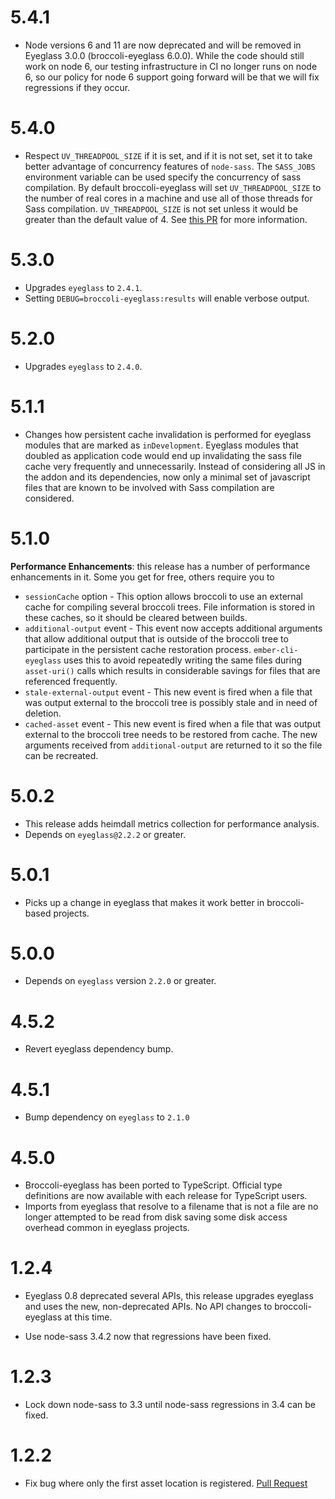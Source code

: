 # 5.4.1

* Node versions 6 and 11 are now deprecated and will be removed in
  Eyeglass 3.0.0 (broccoli-eyeglass 6.0.0). While the code should still
  work on node 6, our testing infrastructure in CI no longer runs on node
  6, so our policy for node 6 support going forward will be that we will
  fix regressions if they occur.

# 5.4.0

* Respect `UV_THREADPOOL_SIZE` if it is set, and if it is not set, set it to take better advantage of concurrency features of `node-sass`. The `SASS_JOBS` environment variable can be used specify the concurrency of sass compilation. By default broccoli-eyeglass will set `UV_THREADPOOL_SIZE` to the number of real cores in a machine and use all of those threads for Sass compilation. `UV_THREADPOOL_SIZE` is not set unless it would be greater than the default value of 4. See [this PR](https://github.com/linkedin/eyeglass/pull/233) for more information.

# 5.3.0

* Upgrades `eyeglass` to `2.4.1`.
* Setting `DEBUG=broccoli-eyeglass:results` will enable verbose output.

# 5.2.0

* Upgrades `eyeglass` to `2.4.0`.

# 5.1.1

* Changes how persistent cache invalidation is performed for eyeglass modules
  that are marked as `inDevelopment`. Eyeglass modules that doubled as
  application code would end up invalidating the sass file cache very
  frequently and unnecessarily. Instead of considering all JS in the addon
  and its dependencies, now only a minimal set of javascript files that are
  known to be involved with Sass compilation are considered.

# 5.1.0

**Performance Enhancements**: this release has a number of performance
enhancements in it. Some you get for free, others require you to

* `sessionCache` option - This option allows broccoli to use an external
  cache for compiling several broccoli trees. File information is stored
  in these caches, so it should be cleared between builds.
* `additional-output` event - This event now accepts additional arguments
  that allow additional output that is outside of the broccoli tree to
  participate in the persistent cache restoration process.
  `ember-cli-eyeglass` uses this to avoid repeatedly writing the same
  files during `asset-uri()` calls which results in considerable savings for
  files that are referenced frequently.
* `stale-external-output` event - This new event is fired when a file
  that was output external to the broccoli tree is possibly stale and
  in need of deletion.
* `cached-asset` event - This new event is fired when a file that was output
  external to the broccoli tree needs to be restored from cache. The new
  arguments received from `additional-output` are returned to it so the file
  can be recreated.

# 5.0.2

* This release adds heimdall metrics collection for performance analysis.
* Depends on `eyeglass@2.2.2` or greater.

# 5.0.1

* Picks up a change in eyeglass that makes it work better in broccoli-based projects.

# 5.0.0

* Depends on `eyeglass` version `2.2.0` or greater.

# 4.5.2

* Revert eyeglass dependency bump.

# 4.5.1

* Bump dependency on `eyeglass` to `2.1.0`

# 4.5.0

* Broccoli-eyeglass has been ported to TypeScript. Official type definitions are now available with each release for TypeScript users.
* Imports from eyeglass that resolve to a filename that is not a file are no longer attempted to be read from disk saving some disk access overhead common in eyeglass projects.

# 1.2.4

* Eyeglass 0.8 deprecated several APIs, this release upgrades eyeglass
  and uses the new, non-deprecated APIs. No API changes to
  broccoli-eyeglass at this time.

* Use node-sass 3.4.2 now that regressions have been fixed.

# 1.2.3

* Lock down node-sass to 3.3 until node-sass regressions in 3.4 can be fixed.

# 1.2.2

* Fix bug where only the first asset location is registered.
  [Pull Request](https://github.com/sass-eyeglass/broccoli-eyeglass/pull/20)
